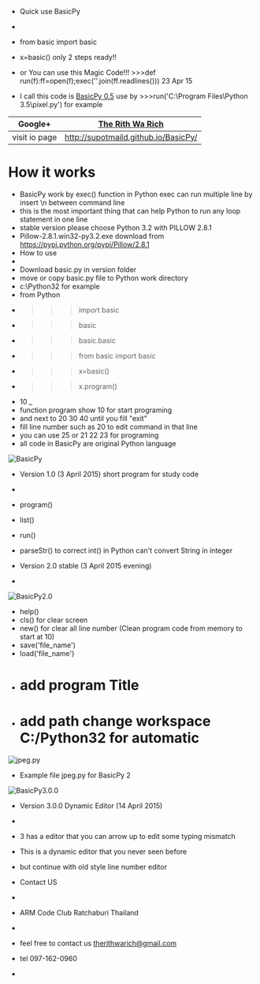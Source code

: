 - Quick use BasicPy
-
- from basic import basic
- x=basic()                 only 2 steps ready!!

- or You can use this Magic Code!!! >>>def run(f):ff=open(f);exec(''.join(ff.readlines()))  23 Apr 15
- I call this code is [BasicPy 0.5](https://github.com/supotmaild/BasicPy/tree/master/version-0.5-Magic-Code) use by >>>run('C:\Program Files\Python 3.5\pixel.py') for example

| Google+       |[The Rith Wa Rich](https://plus.google.com/u/0/?tab=XX#112250540879957113516/posts)|
|---------------|--------------------------------------|
| visit io page | http://supotmaild.github.io/BasicPy/ |

# How it works

- BasicPy work by exec() function in Python exec can run multiple line by insert \n between command line
- this is the most important thing that can help Python to run any loop statement in one line
- stable version please choose Python 3.2 with PILLOW 2.8.1 
- Pillow-2.8.1.win32-py3.2.exe download from https://pypi.python.org/pypi/Pillow/2.8.1
- How to use
- 
- Download basic.py in version folder
- move or copy basic.py file to Python work directory
- c:\Python32 for example
- from Python 
- >>> import basic
- >>> basic
- >>> basic.basic
- >>> from basic import basic
- >>> x=basic()
- >>> x.program()
- 10 _
- function program show 10 for start programing
- and next to 20 30 40 until you fill "exit"
- fill line number such as 20 to edit command in that line
- you can use 25 or 21 22 23 for programing
- all code in BasicPy are original Python language

![BasicPy](https://lh3.googleusercontent.com/-YKIE1DQSt0A/VR4YGNWnN_I/AAAAAAAAAFc/zcMFV_BDobc/w346-h612/basicA.jpg "BasicPy version 1.0")

- Version 1.0 (3 April 2015) short program for study code
-
- program() 
- list() 
- run() 
- parseStr() to correct int() in Python can't convert String in integer

- Version 2.0 stable (3 April 2015 evening)
- 
![BasicPy2.0](https://lh3.googleusercontent.com/-x94TDBHXMGE/VR6EWhNlygI/AAAAAAAAAGY/7WVNWVXIzhs/w680-h403-no/basicpy2.jpg "BasicPy version 2.0")
- help()
- cls()   for clear screen
- new()   for clear all line number (Clean program code from memory to start at 10)
- save('file_name')
- load('file_name')
- # add program Title 
- # add path change workspace C:/Python32 for automatic
![jpeg.py](https://lh4.googleusercontent.com/-LcdLUpt995Y/VTEJ_kqKFjI/AAAAAAAAAIY/FSGLF7gNxtk/w628-h460-no/python32.jpg "Example file for BasicPy 2")
- Example file jpeg.py for BasicPy 2

![BasicPy3.0.0](https://lh3.googleusercontent.com/-fx6UhRoDLH8/VSzcfQIaWlI/AAAAAAAAAHc/WeI9fZjOd6M/w346-h273/BasicPy3.jpg "BasicPy version 3.0.0")
- Version 3.0.0 Dynamic Editor (14 April 2015)
-
- 3 has a editor that you can arrow up to edit some typing mismatch
- This is a dynamic editor that you never seen before
- but continue with old style line number editor


- Contact US
- 
- ARM Code Club Ratchaburi Thailand
-
- feel free to contact us therithwarich@gmail.com
- tel 097-162-0960
- 
